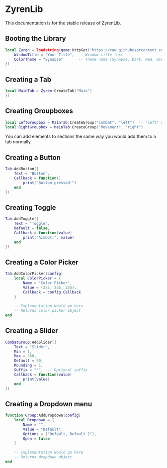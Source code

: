 # ZyrenLib
This documentation is for the stable release of ZyrenLib.

## Booting the Library
```lua
local Zyren = loadstring(game:HttpGet("https://raw.githubusercontent.com/YourUsername/ZyrenLib/main/Source.lua"))({
    WindowTitle = "Your Title",  -- Window title text
    ColorTheme = "Synapse"       -- Theme name (Synapse, Dark, Red, Ocean, Midnight, GrapeTheme)
})
```
## Creating a Tab
```lua
local MainTab = Zyren:CreateTab("Main")
})
```
## Creating Groupboxes
```lua
local LeftGroupbox = MainTab:CreateGroup("Combat", "left")  -- "left" or "right" column
local RightGroupbox = MainTab:CreateGroup("Movement", "right")
```
You can add elements to sections the same way you would add them to a tab normally.

## Creating a Button
```lua
Tab:AddButton({
    Text = "Button",
    Callback = function()
        print("Button pressed!")
    end
})
```


## Creating Toggle
```lua
Tab:AddToggle({
    Text = "Toggle",
    Default = false,
    Callback = function(value)
        print("Aimbot:", value)
    end
})
```

## Creating a Color Picker
```lua
Tab:AddColorPicker(config)
    local ColorPicker = {
        Name = "Color Picker",
        Value = (255, 255, 255),
        Callback = config.Callback
    }
    
    -- Implementation would go here
    -- Returns color picker object
end
```

## Creating a Slider
```lua
CombatGroup:AddSlider({
    Text = "Slider",
    Min = 1,
    Max = 360,
    Default = 90,
    Rounding = 1,
    Suffix = "°",  -- Optional suffix
    Callback = function(value)
        print(value)
    end
})
```

## Creating a Dropdown menu
```lua
function Group:AddDropdown(config)
    local Dropdown = {
        Name = "",
        Value = "Default",
        Options = ("Default, Default 2"),
        Open = false
    }
    
    -- Implementation would go here
    -- Returns dropdown object
end
```
